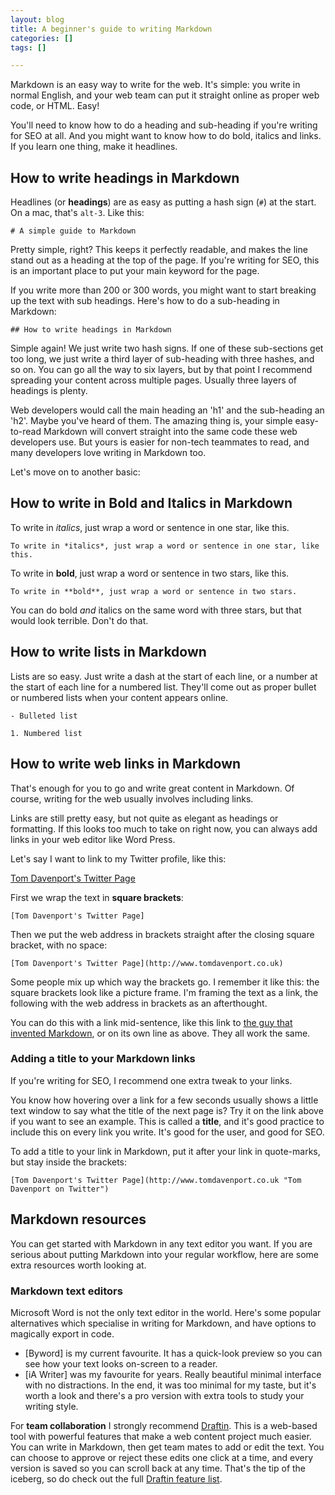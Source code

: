```yaml
---
layout: blog
title: A beginner's guide to writing Markdown
categories: []
tags: []

---
```


Markdown is an easy way to write for the web. It's simple: you write in normal English, and your web team can put it straight online as proper web code, or HTML. Easy!

You'll need to know how to do a heading and sub-heading if you're writing for SEO at all. And you might want to know how to do bold, italics and links. If you learn one thing, make it headlines.

## How to write headings in Markdown

Headlines (or **headings**) are as easy as putting a hash sign (`#`) at the start. On a mac, that's `alt-3`. Like this:

`# A simple guide to Markdown`

Pretty simple, right? This keeps it perfectly readable, and makes the line stand out as a heading at the top of the page. If you're writing for SEO, this is an important place to put your main keyword for the page.

If you write more than 200 or 300 words, you might want to start breaking up the text with sub headings. Here's how to do a sub-heading in Markdown:

`## How to write headings in Markdown`

Simple again! We just write two hash signs. If one of these sub-sections get too long, we just write a third layer of sub-heading with three hashes, and so on. You can go all the way to six layers, but by that point I recommend spreading your content across multiple pages. Usually three layers of headings is plenty.

Web developers would call the main heading an 'h1' and the sub-heading an 'h2'.  Maybe you've heard of them. The amazing thing is, your simple easy-to-read Markdown will convert straight into the same code these web developers use. But yours is easier for non-tech teammates to read, and many developers love writing in Markdown too. 

Let's move on to another basic:

## How to write in Bold and Italics in Markdown

To write in *italics*, just wrap a word or sentence in one star, like this.

`To write in *italics*, just wrap a word or sentence in one star, like this.`

To write in **bold**, just wrap a word or sentence in two stars, like this.

`To write in **bold**, just wrap a word or sentence in two stars.`

You can do bold *and* italics on the same word with three stars, but that would look terrible. Don't do that.

## How to write lists in Markdown

Lists are so easy. Just write a dash at the start of each line, or a number at the start of each line for a numbered list. They'll come out as proper bullet or numbered lists when your content appears online.

`- Bulleted list`

`1. Numbered list`


## How to write web links in Markdown
That's enough for you to go and write great content in Markdown. Of course, writing for the web usually involves including links.

Links are still pretty easy, but not quite as elegant as headings or formatting. If this looks too much to take on right now, you can always add links in your web editor like Word Press. 

Let's say I want to link to my Twitter profile, like this:

[Tom Davenport's Twitter Page](http://www.tomdavenport.co.uk "Tom Davenport on Twitter")

First we wrap the text in **square brackets**:

`[Tom Davenport's Twitter Page]`

Then we put the web address in brackets straight after the closing square bracket, with no space:

`[Tom Davenport's Twitter Page](http://www.tomdavenport.co.uk)`

Some people mix up which way the brackets go. I remember it like this: the square brackets look like a picture frame. I'm framing the text as a link, the following with the web address in brackets as an afterthought.

You can do this with a link mid-sentence, like this link to [the guy that invented Markdown](http://daringfireball.net/projects/markdown/ "About Markdown"), or on its own line as above. They all work the same.

### Adding a title to your Markdown links
If you're writing for SEO, I recommend one extra tweak to your links.

You know how hovering over a link for a few seconds usually shows a little text window to say what the title of the next page is? Try it on the link above if you want to see an example. This is called a **title**, and it's good practice to include this on every link you write. It's good for the user, and good for SEO.

To add a title to your link in Markdown, put it after your link in quote-marks, but stay inside the brackets:

`[Tom Davenport's Twitter Page](http://www.tomdavenport.co.uk "Tom Davenport on Twitter")`

## Markdown resources
You can get started with Markdown in any text editor you want. If you are serious about putting Markdown into your regular workflow, here are some extra resources worth looking at.

### Markdown text editors

Microsoft Word is not the only text editor in the world. Here's some popular alternatives which specialise in writing for Markdown, and have options to magically export in code.

- [Byword] is my current favourite. It has a quick-look preview so you can see how your text looks on-screen to a reader.
- [iA Writer] was my favourite for years. Really beautiful minimal interface with no distractions. In the end, it was too minimal for my taste, but it's worth a look and there's a pro version with extra tools to study your writing style.

For **team collaboration** I strongly recommend [Draftin](https://draftin.com "Draftin"). This is a web-based tool with powerful features that make a web content project much easier. You can write in Markdown, then get team mates to add or edit the text. You can choose to approve or reject these edits one click at a time, and every version is saved so you can scroll back at any time. That's the tip of the iceberg, so do check out the full [Draftin feature list](http://docs.withdraft.com/#hemingway-mode "Draftin Features").